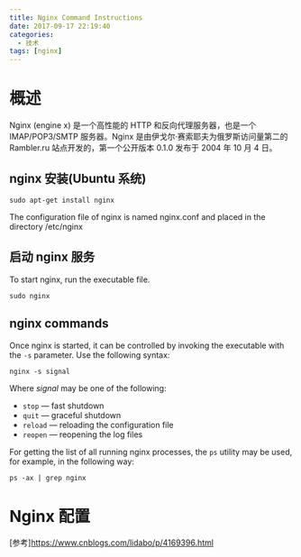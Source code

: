 ```yaml
---
title: Nginx Command Instructions
date: 2017-09-17 22:19:40
categories:
  - 技术
tags: [nginx]
---
```

# 概述
Nginx (engine x) 是一个高性能的 HTTP 和反向代理服务器，也是一个 IMAP/POP3/SMTP 服务器。Nginx 是由伊戈尔·赛索耶夫为俄罗斯访问量第二的 Rambler.ru 站点开发的，第一个公开版本 0.1.0 发布于 2004 年 10 月 4 日。

## nginx 安装(Ubuntu 系统)
```
sudo apt-get install nginx
```
The configuration file of nginx is named nginx.conf and placed in the directory /etc/nginx
## 启动 nginx 服务
To start nginx, run the executable file. 
```
sudo nginx
```
## nginx commands
Once nginx is started, it can be controlled by invoking the executable with the `-s` parameter. Use the following syntax:
```
nginx -s signal
```
Where *signal* may be one of the following:
- `stop` — fast shutdown
- `quit` — graceful shutdown
- `reload` — reloading the configuration file
- `reopen` — reopening the log files

For getting the list of all running nginx processes, the `ps` utility may be used, for example, in the following way:
```
ps -ax | grep nginx
```

# Nginx 配置

[参考]https://www.cnblogs.com/lidabo/p/4169396.html
